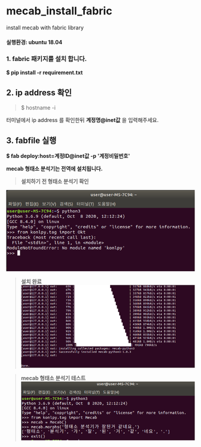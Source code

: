 # mecab_install_fabric
install mecab with fabric library

#### **실행환경: ubuntu 18.04**

### 1. fabric 패키지를 설치 합니다.

**$ pip install -r requirement.txt** 

## 2. ip address 확인 

> $ hostname -i

터미널에서 ip address 를 확인한뒤 **계정명@inet값** 을 입력해주세요.

## 3. fabfile 실행

**$ fab deploy:host=계정ID@inet값 -p '계정비밀번호'**

**mecab 형태소 분석기는 전역에 설치됩니다.**


>**설치하기 전 형태소 분석기 확인**   

![설치하기 전](https://github.com/JangDaehyuk/mecab_install_fabric/blob/main/image/mecab_0_before_install.png)



>**설치 완료**    
![설치 완료](https://github.com/JangDaehyuk/mecab_install_fabric/blob/main/image/mecab_installed.png)



>**mecab 형태소 분석기 테스트**    
![mecab 테스트](https://github.com/JangDaehyuk/mecab_install_fabric/blob/main/image/install_test_1.png)
